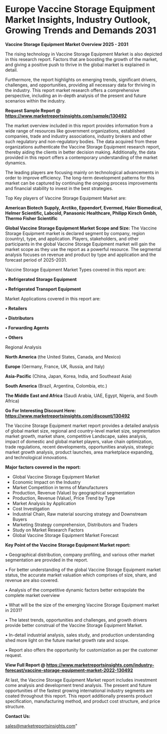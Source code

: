 # Europe Vaccine Storage Equipment Market Insights, Industry Outlook, Growing Trends and Demands 2031

<Strong> Vaccine Storage Equipment Market Overview 2025 - 2031</strong>

The rising technology in Vaccine Storage Equipment Market is also depicted in this research report. Factors that are boosting the growth of the market, and giving a positive push to thrive in the global market is explained in detail.

Furthermore, the report highlights on emerging trends, significant drivers, challenges, and opportunities, providing all necessary data for thriving in the industry. This report market research offers a comprehensive perspective, including an in-depth analysis of the present and future scenarios within the industry.

<strong>Request Sample Report @ <a href=https://www.marketreportsinsights.com/sample/130492>https://www.marketreportsinsights.com/sample/130492</a></strong>

The market overview included in this report provides information from a wide range of resources like government organizations, established companies, trade and industry associations, industry brokers and other such regulatory and non-regulatory bodies. The data acquired from these organizations authenticate the Vaccine Storage Equipment research report, thereby aiding the clients in better decision making. Additionally, the data provided in this report offers a contemporary understanding of the market dynamics.

The leading players are focusing mainly on technological advancements in order to improve efficiency. The long-term development patterns for this market can be captured by continuing the ongoing process improvements and financial stability to invest in the best strategies.

Top Key players of Vaccine Storage Equipment Market are:

<strong>American Biotech Supply, Arctiko, Eppendorf, Evermed, Haier Biomedical, Helmer Scientific, Labcold, Panasonic Healthcare, Philipp Kirsch Gmbh, Thermo Fisher Scientific</strong>

<strong><b>Global Vaccine Storage Equipment Market Scope and Size:</b></strong>
The Vaccine Storage Equipment market is declared segment by company, region (country), type, and application. Players, stakeholders, and other participants in the global Vaccine Storage Equipment market will gain the market scope as they use the report as a powerful resource. The segmental analysis focuses on revenue and product by type and application and the forecast period of 2025-2031.

Vaccine Storage Equipment Market Types covered in this report are:

<strong>• Refrigerated Storage Equipment

• Refrigerated Transport Equipment</strong>

Market Applications covered in this report are:

<strong>• Retailers

• Distributors

• Forwarding Agents

• Others</strong> 

Regional Analysis

<strong>North America</strong> (the United States, Canada, and Mexico)

<strong>Europe</strong> (Germany, France, UK, Russia, and Italy)

<strong>Asia-Pacific</strong> (China, Japan, Korea, India, and Southeast Asia)

<strong>South America</strong> (Brazil, Argentina, Colombia, etc.)

<strong>The Middle East and Africa</strong> (Saudi Arabia, UAE, Egypt, Nigeria, and South Africa)

<strong>Go For Interesting Discount Here: <a href=https://www.marketreportsinsights.com/discount/130492>https://www.marketreportsinsights.com/discount/130492</a></strong>

The Vaccine Storage Equipment market report provides a detailed analysis of global market size, regional and country-level market size, segmentation market growth, market share, competitive Landscape, sales analysis, impact of domestic and global market players, value chain optimization, trade regulations, recent developments, opportunities analysis, strategic market growth analysis, product launches, area marketplace expanding, and technological innovations.

<strong><b>Major factors covered in the report:</b></strong>
<ul>
  <li>Global Vaccine Storage Equipment Market </li>
  <li>Economic Impact on the Industry</li>
  <li>Market Competition in terms of Manufacturers</li>
  <li>Production, Revenue (Value) by geographical segmentation</li>
  <li>Production, Revenue (Value), Price Trend by Type</li>
  <li>Market Analysis by Application</li>
  <li>Cost Investigation</li>
  <li>Industrial Chain, Raw material sourcing strategy and Downstream Buyers</li>
  <li>Marketing Strategy comprehension, Distributors and Traders</li>
  <li>Study on Market Research Factors</li>
  <li>Global Vaccine Storage Equipment Market Forecast</li>
</ul>

<strong><b>Key Point of the Vaccine Storage Equipment Market report:</b></strong>

• Geographical distribution, company profiling, and various other market segmentation are provided in the report.

• For better understanding of the global Vaccine Storage Equipment market status, the accurate market valuation which comprises of size, share, and revenue are also covered.

• Analysis of the competitive dynamic factors better extrapolate the complete market overview

• What will be the size of the emerging Vaccine Storage Equipment market in 2031?

• The latest trends, opportunities and challenges, and growth drivers provide better construal of the Vaccine Storage Equipment Market.

• In-detail industrial analysis, sales study, and production understanding shed more light on the future market growth rate and scope.

• Report also offers the opportunity for customization as per the customer request.

<strong><b>View Full Report @ <a href=https://www.marketreportsinsights.com/industry-forecast/vaccine-storage-equipment-market-2022-130492>https://www.marketreportsinsights.com/industry-forecast/vaccine-storage-equipment-market-2022-130492</a></b></strong>


At last, the Vaccine Storage Equipment Market report includes investment come analysis and development trend analysis. The present and future opportunities of the fastest growing international industry segments are coated throughout this report. This report additionally presents product specification, manufacturing method, and product cost structure, and price structure.

<strong>Contact Us:</strong>

sales@marketreportsinsights.com"

